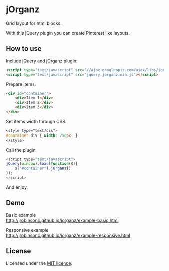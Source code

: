 # jOrganz

Grid layout for html blocks.

With this jQuery plugin you can create Pinterest like layouts.

## How to use

Include jQuery and jOrganz plugin:

```html
<script type="text/javascript" src="//ajax.googleapis.com/ajax/libs/jquery/1.10.1/jquery.min.js"></script>  
<script type="text/javascript" src="jquery.jorganz.min.js"></script>
```

Prepare items.

```html
<div id="container">
    <div>Item 1</div>
    <div>Item 2</div>
    <div>Item 3</div>
</div>
```

Set items width through CSS.

```css
<style type="text/css">
#container div { width: 250px; }
</style>
```

Call the plugin.

```javascript
<script type="text/javascript">
jQuery(window).load(function($){
    $("#container").jOrganz();
});
</script>
```

And enjoy.

## Demo

Basic example  
http://jrobinsonc.github.io/jorganz/example-basic.html

Responsive example  
http://jrobinsonc.github.io/jorganz/example-responsive.html

## License

Licensed under the [MIT licence][1].

[1]: http://raw.github.com/jrobinsonc/jorganz/master/LICENSE